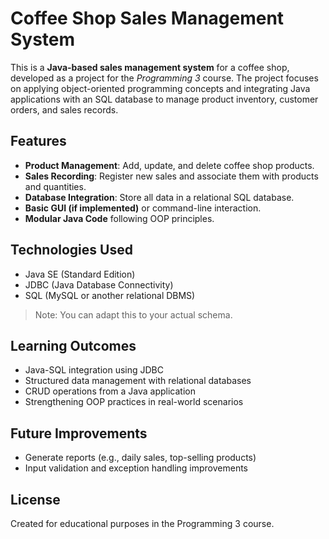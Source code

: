 # Coffee Shop Sales Management System

This is a **Java-based sales management system** for a coffee shop, developed as a project for the *Programming 3* course. The project focuses on applying object-oriented programming concepts and integrating Java applications with an SQL database to manage product inventory, customer orders, and sales records.

## Features

- **Product Management**: Add, update, and delete coffee shop products.
- **Sales Recording**: Register new sales and associate them with products and quantities.
- **Database Integration**: Store all data in a relational SQL database.
- **Basic GUI (if implemented)** or command-line interaction.
- **Modular Java Code** following OOP principles.

## Technologies Used

- Java SE (Standard Edition)
- JDBC (Java Database Connectivity)
- SQL (MySQL or another relational DBMS)

> Note: You can adapt this to your actual schema.


## Learning Outcomes
- Java-SQL integration using JDBC
- Structured data management with relational databases
- CRUD operations from a Java application
- Strengthening OOP practices in real-world scenarios

## Future Improvements
- Generate reports (e.g., daily sales, top-selling products)
- Input validation and exception handling improvements

## License
Created for educational purposes in the Programming 3 course.

